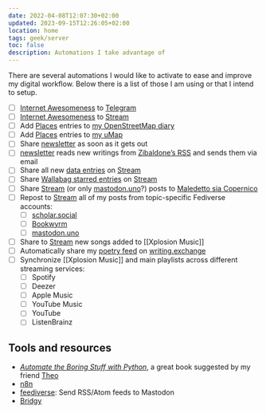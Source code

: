 ```yaml
---
date: 2022-04-08T12:07:30+02:00
updated: 2023-09-15T12:26:05+02:00
location: home
tags: geek/server
toc: false
description: Automations I take advantage of
---
```

There are several automations I would like to activate to ease and improve my digital workflow. Below there is a list of those I am using or that I intend to setup.

- [ ] [Internet Awesomeness](https://tommi.space/internet-awesomeness.xml 'Internet Awesomeness RSS feed') to [Telegram](https://t.me/internet_awesomeness 'Internet Awesomeness channel on Telegram')
- [ ] [Internet Awesomeness] to [Stream]
- [ ] Add [Places](https://tommi.space/places) entries to [my OpenStreetMap diary](https://osm.org/user/xplosionmind/diary 'xplosionmind’s  OpenStreetMap diary')
- [ ] Add [Places](https://tommi.space/places) entries to [my uMap](https://umap.openstreetmap.fr/en/map/around-the-world_593427 '“Around the World”, Tommi’s favorite places on uMap')
- [ ] Share [newsletter] as soon as it gets out
- [ ] [newsletter] reads new writings from [Zibaldone’s RSS](https://tommi.space/zibaldone.xml 'Zibaldone RSS feed') and sends them via email
- [ ] Share all new [data entries](https://codeberg.org/tommi/tommi.space/src/branch/main/data 'data folder in tommi.space repository') on [Stream]
- [ ] Share [Wallabag starred entries](https://inputs.tommi.space/tommi/UnqUGNFzghX3pTU/starred.xml 'starred feed from inputs.tommi.space') on [Stream]
- [ ] Share [Stream] (or only [mastodon.uno]?) posts to [Maledetto sia Copernico](https://t.me/maledettocopernico 'Maledetto sia Copernico Telegram Channel')
- [ ] Repost to [Stream] all of my posts from topic-specific Fediverse accounts:
	- [ ] [scholar.social](https://scholar.social/@tommi '@tommi on scholar.social')
	- [ ] [Bookwyrm](https://bookwyrm.social/user/tommi 'Tommi on bookwyrm.social')
	- [ ] [mastodon.uno]
- [ ] Share to [Stream] new songs added to [[Xplosion Music]]
- [ ] Automatically share my [poetry feed](https://tommi.space/poetry.xml 'Poetry feed from tommi.space') on [writing.exchange]
- [ ] Synchronize [[Xplosion Music]] and main playlists across different streaming services:
	- [ ] Spotify
	- [ ] Deezer
	- [ ] Apple Music
	- [ ] YouTube Music
	- [ ] YouTube
	- [ ] ListenBrainz

## Tools and resources

- <cite>[Automate the Boring Stuff with Python](https://automatetheboringstuff.com)</cite>, a great book suggested by my friend [Theo](https://nutcroft.com 'nutcroft, Theodore Keloglu’s personal website')
- [n8n](https://n8n.io 'n8n official website')
- [feediverse](https://github.com/edsu/feediverse 'feediverse on GitHub'): Send RSS/Atom feeds to Mastodon
- [Bridgy](https://brid.gy 'Bridgy official website')

[Stream]: https://stream.tommi.space 'Tommi’s Stream of consciousness'
[Internet Awesomeness]: https://tommi.space/internet-awesomeness.xml 'Internet Awesomeness RSS feed'
[mastodon.uno]: https://mastodon.uno/@tommi '@tommi on mastodon.uno'
[newsletter]: https://newsletter.tommi.space '“Parole Sconnesse”, Tommi’s newsletter'
[writing.exchange]: https://writing.exchange/@tommi 'Tommi’s profile on writing.exchange'
